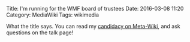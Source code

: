Title: I'm running for the WMF board of trustees
Date: 2016-03-08 11:20
Category: MediaWiki
Tags: wikimedia

What the title says. You can read my [candidacy on Meta-Wiki](https://meta.wikimedia.org/wiki/Affiliate-selected_Board_seats/2016/Nominations/Kunal_Mehta), and ask questions on the talk page!
